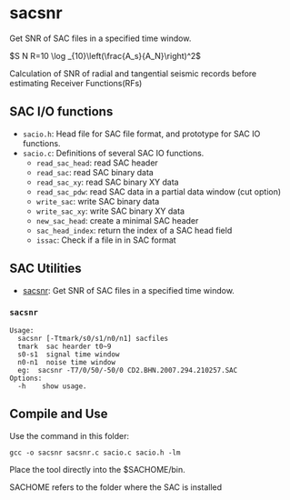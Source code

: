 # sacsnr

Get SNR of SAC files in a specified time window.

$S N R=10 \log _{10}\left(\frac{A_s}{A_N}\right)^2$

Calculation of SNR of radial and tangential seismic records before estimating Receiver Functions(RFs) 

## SAC I/O functions

- `sacio.h`: Head file for SAC file format, and prototype for SAC IO functions.
- `sacio.c`: Definitions of several SAC IO functions.
  - `read_sac_head`: read SAC header
  - `read_sac`: read SAC binary data
  - `read_sac_xy`: read SAC binary XY data
  - `read_sac_pdw`: read SAC data in a partial data window (cut option)
  - `write_sac`: write SAC binary data
  - `write_sac_xy`: write SAC binary XY data
  - `new_sac_head`: create a minimal SAC header
  - `sac_head_index`: return the index of a SAC head field
  - `issac`: Check if a file in in SAC format

## SAC Utilities

- [sacsnr](#sacsnr): Get SNR of SAC files in a specified time window.

### `sacsnr`
```
Usage:
  sacsnr [-Ttmark/s0/s1/n0/n1] sacfiles
  tmark  sac hearder t0~9 
  s0-s1  signal time window 
  n0-n1  noise time window  
  eg:  sacsnr -T7/0/50/-50/0 CD2.BHN.2007.294.210257.SAC
Options:
  -h    show usage.
```

## Compile and Use
Use the command in this folder:
```
gcc -o sacsnr sacsnr.c sacio.c sacio.h -lm
```
Place the tool directly into the $SACHOME/bin.

SACHOME refers to the folder where the SAC is installed